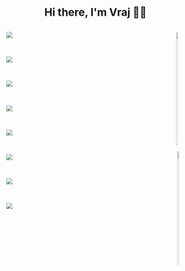 <h1 style="text-align: center;">Hi there, I'm Vraj 👋🏽</h1>

<div style="display: flex; flex-direction: row; justify-content: space-between; height:500px">
    <div style="display: flex; flex-direction: column; justify-content: space-between; width:25%; padding: 1rem">
        <img src='https://img.shields.io/badge/python-3670A0?style=for-the-badge&logo=python&logoColor=ffdd54'/>
        <img src='https://img.shields.io/badge/typescript-%23007ACC.svg?style=for-the-badge&logo=typescript&logoColor=white'/>
        <img src='https://img.shields.io/badge/rust-%23000000.svg?style=for-the-badge&logo=rust&logoColor=white'/>
        <img src='https://img.shields.io/badge/dart-%230175C2.svg?style=for-the-badge&logo=dart&logoColor=white'/>
        <img src='https://img.shields.io/badge/react-%2320232a.svg?style=for-the-badge&logo=react&logoColor=%2361DAFB'/>
        <img src='https://img.shields.io/badge/svelte-%23f1413d.svg?style=for-the-badge&logo=svelte&logoColor=white'/>
        <img src='https://img.shields.io/badge/Flutter-%2302569B.svg?style=for-the-badge&logo=Flutter&logoColor=white'/>
        <img src='https://img.shields.io/badge/tailwindcss-%2338B2AC.svg?style=for-the-badge&logo=tailwind-css&logoColor=white'/>
    </div>
    <div style="display: flex; flex-direction: column; padding: 1rem; gap: 1rem">
        <img align="left" width="47%" height="300px" src='https://github-readme-stats.vercel.app/api/top-langs/?username=vrajs16&layout=compact'/>
        <img align="right" width="47%" height="300px" src='https://github-readme-stats.vercel.app/api?username=vrajs16&show_icons=true&theme=chartreuse-dark'/>
    </div>
</div>
